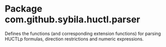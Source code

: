 # Package com.github.sybila.huctl.parser

Defines the functions (and corresponding extension functions) for parsing HUCTLp formulas, direction restrictions and numeric expressions.